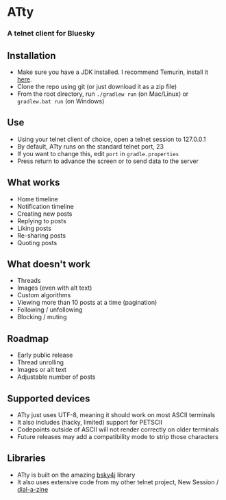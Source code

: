 # ATty
### A telnet client for Bluesky

## Installation
 - Make sure you have a JDK installed. I recommend Temurin, install it [here](https://adoptium.net/temurin/releases/).
 - Clone the repo using git (or just download it as a zip file)
 - From the root directory, run `./gradlew run` (on Mac/Linux) or `gradlew.bat run` (on Windows)

## Use
 - Using your telnet client of choice, open a telnet session to 127.0.0.1
 - By default, ATty runs on the standard telnet port, 23
 - If you want to change this, edit `port` in `gradle.properties`
 - Press return to advance the screen or to send data to the server

## What works
 - Home timeline
 - Notification timeline
 - Creating new posts
 - Replying to posts
 - Liking posts
 - Re-sharing posts
 - Quoting posts

## What doesn't work
 - Threads
 - Images (even with alt text)
 - Custom algorithms
 - Viewing more than 10 posts at a time (pagination)
 - Following / unfollowing
 - Blocking / muting

## Roadmap
 - Early public release
 - Thread unrolling
 - Images or alt text
 - Adjustable number of posts

## Supported devices
 - ATty just uses UTF-8, meaning it should work on most ASCII terminals
 - It also includes (hacky, limited) support for PETSCII
 - Codepoints outside of ASCII will not render correctly on older terminals
 - Future releases may add a compatibility mode to strip those characters

## Libraries
 - ATty is built on the amazing [bsky4j](https://github.com/uakihir0/bsky4j) library
 - It also uses extensive code from my other telnet project, New Session / [dial-a-zine](https://github.com/caraesten/dial_a_zine2/tree/main)